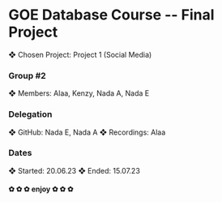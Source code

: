 # GOE Database Course -- Final Project
❖ Chosen Project: Project 1 (Social Media)

### Group #2
❖ Members: Alaa, Kenzy, Nada A, Nada E 

### Delegation
❖ GitHub: Nada E, Nada A
❖ Recordings: Alaa

### Dates
❖ Started: 20.06.23
❖ Ended: 15.07.23

####                               ✿ ✿ ✿ enjoy ✿ ✿ ✿
